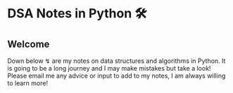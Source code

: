# DSA Notes in Python 🛠

## Welcome 

<p>
Down below ↯ are my notes on data structures and algorithms in Python. It is going to be a long journey and I may make mistakes but take a look! Please email me any advice or input to add to my notes, I am always willing to learn more! 
</p>

